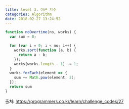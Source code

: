 ```yaml
---
title: level 3. 야근 지수
categories: Algorithm
date: 2018-02-27 13:24:52
---
```


```javascript
function noOvertime(no, works) {
  var sum = 0;

  for (var i = 0; i < no; i++) {
    works.sort(function (a, b) {
      return a - b;
    });
    works[works.length - 1] -= 1;
  }
  works.forEach(element => {
    sum += Math.pow(element, 2);
  });
  return sum
}
```

출처: https://programmers.co.kr/learn/challenge_codes/27